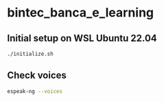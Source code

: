 # bintec_banca_e_learning

## Initial setup on WSL Ubuntu 22.04

```bash
./initialize.sh
```

## Check voices
  
```bash
espeak-ng --voices
```
